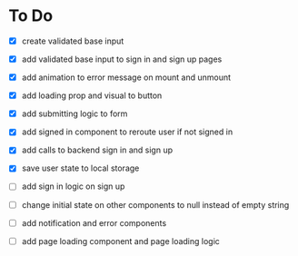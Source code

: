 # To Do

- [x] create validated base input
- [x] add validated base input to sign in and sign up pages
- [x] add animation to error message on mount and unmount

- [x] add loading prop and visual to button
- [x] add submitting logic to form
- [x] add signed in component to reroute user if not signed in
- [x] add calls to backend sign in and sign up
- [x] save user state to local storage
- [ ] add sign in logic on sign up
- [ ] change initial state on other components to null instead of empty string

- [ ] add notification and error components
- [ ] add page loading component and page loading logic
